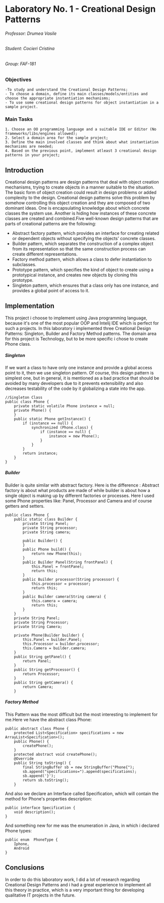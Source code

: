# Laboratory No. 1 - Creational Design Patterns
###### Professor: Drumea Vasile
###### Student: Cocieri Cristina
###### Group: FAF-181

### Objectives
```
-To study and understand the Creational Design Patterns;
- To choose a domain, define its main classes/models/entities and choose the appropriate instantiation mechanisms;
- To use some creational design patterns for object instantiation in a sample project.
```
### Main Tasks
```
1. Choose an OO programming language and a suitable IDE or Editor (No frameworks/libs/engines allowed);
2. Select a domain area for the sample project;
3. Define the main involved classes and think about what instantiation mechanisms are needed;
4. Based on the previous point, implement atleast 3 creational design patterns in your project;
```
## Introduction
Creational design patterns are design patterns that deal with object creation mechanisms, trying to create objects in a manner suitable to the situation. The basic form of object creation could result in design problems or added complexity to the design. Creational design patterns solve this problem by somehow controlling this object creation and they are composed of two dominant ideas. One is encapsulating knowledge about which concrete classes the system use. Another is hiding how instances of these concrete classes are created and combined.Five well-known design patterns that are parts of creational patterns are the following:

- Abstract factory pattern, which provides an interface for creating related or dependent objects without specifying the objects' concrete classes.
- Builder pattern, which separates the construction of a complex object from its representation so that the same construction process can create different representations.
- Factory method pattern, which allows a class to defer instantiation to subclasses.
- Prototype pattern, which specifies the kind of object to create using a prototypical instance, and creates new objects by cloning this prototype.
- Singleton pattern, which ensures that a class only has one instance, and provides a global point of access to it.

## Implementation
This project i choose to implement using Java programming language, because it's one of the most popular OOP and Intelij IDE which is perfect for such a projects. In this laboratory i implemented three Creational Design Patterns: Singleton, Builder and Factory Method patterns. The domain area for this project is Technology, but to be more specific i chose to create Phone class.

##### Singleton
If we want a class to have only one instance and provide a global access point to it, then we use singleton pattern. Of course, this design pattern is simplest one, but in general, it is mentioned as a bad practice that should be avoided by many developers due to it prevents extensibility and also decreases testability of the code by it globalizing a state into the app.
```
//Singleton Class
public class Phone {
    private static volatile Phone instance = null;
    private Phone() {
    }
    public static Phone getInstance() {
        if (instance == null) {
            synchronized (Phone.class) {
                if (instance == null) {
                    instance = new Phone();
                }
            }
        }
        return instance;
    }
}
```
##### Builder
Builder is quite similar with abstract factory. Here is the difference : Abstract factory is about what products are made of while builder is about how a single object is making up by different factories or processes. Here I used some Phone properties like: Panel, Processor and Camera and of course getters and setters.
```
public class Phone {
    public static class Builder {
        private String Panel;
        private String processor;
        private String camera;

        public Builder() {
        }
        public Phone build() {
            return new Phone(this);
        }
        public Builder Panel(String frontPanel) {
            this.Panel = frontPanel;
            return this;
        }
        public Builder processor(String processor) {
            this.processor = processor;
            return this;
        }
        public Builder camera(String camera) {
            this.camera = camera;
            return this;
        }
    }
    private String Panel;
    private String Processor;
    private String Camera;
    
    private Phone(Builder builder) {
        this.Panel = builder.Panel;
        this.Processor = builder.processor;
        this.Camera = builder.camera;
    }
    public String getPanel() {
        return Panel;
    }
    public String getProcessor() {
        return Processor;
    }
    public String getCamera() {
        return Camera;
    }
```

##### Factory Method
This Pattern was the most difficult but the most interesting to implement for me.Here ve have the abstract class Phone:
```
public abstract class Phone {
    protected List<Specification> specifications = new ArrayList<Specification>();
    public Phone() {
        createPhone();
    }
    protected abstract void createPhone();
    @Override
    public String toString() {
        final StringBuffer sb = new StringBuffer("Phone{");
        sb.append("specifications=").append(specifications);
        sb.append('}');
        return sb.toString();
    }
```
And also we declare an Interface called Specification, which will contain the method for Phone's properties description:
```
public interface Specification {
    void description();
}
```
And something new for me was the enumeration in Java, in which i declared Phone types:
```
public enum  PhoneType {
    Iphone,
    Android
}
```

## Conclusions
In order to do this laboratory work, I did a lot of research regarding Creational Design Patterns and i had a great experience to implement all this theory in practice, which is a very important thing for developing qualitative IT projects in the future.






